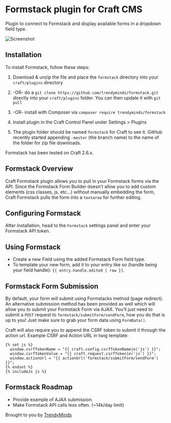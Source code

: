 # Formstack plugin for Craft CMS

Plugin to connect to Formstack and display available forms in a dropdown field type.

![Screenshot](resources/screenshots/plugin_logo.png)

## Installation

To install Formstack, follow these steps:

1. Download & unzip the file and place the `formstack` directory into your `craft/plugins` directory

2.  -OR- do a `git clone https://github.com/trendyminds/formstack.git` directly into your `craft/plugins` folder.  You can then update it with `git pull`

3.  -OR- install with Composer via `composer require trendyminds/formstack`

4. Install plugin in the Craft Control Panel under Settings > Plugins

5. The plugin folder should be named `formstack` for Craft to see it.  GitHub recently started appending `-master` (the branch name) to the name of the folder for zip file downloads.

Formstack has been tested on Craft 2.6.x.

## Formstack Overview

Craft Formstack plugin allows you to pull in your Formstack forms via the API. Since the Formstack Form Builder doesn't allow you to add custom elements (css classes, js, etc...) without manually embedding the form, Craft Formstack pulls the form into a `textarea` for further editing.

## Configuring Formstack

After installation, head to the `Formstack` settings panel and enter your Formstack API token.

## Using Formstack

* Create a new Field using the added Formstack Form field type.
* To template your new form, add it to your entry like so (handle being your field handle): `{{ entry.handle.edited | raw }}`.

## Formstack Form Submission

By default, your form will submit using Formstacks method (page redirect). An alternative submission method has been provided as well which will allow you to submit your Formstack Form via AJAX. You'll just need to submit a `POST` request to `formstack/submitForm/sendForm`, how you do that is up to you! Just make sure to grab your form data using `FormData()`. 

Craft will also require you to append the CSRF token to submit it through the action url. Example CSRF and Action URL in twig template:
```
{% set js %}  
  window.csrfTokenName = "{{ craft.config.csrfTokenName|e('js') }}";
  window.csrfTokenValue = "{{ craft.request.csrfToken|e('js') }}";
  window.actionUrl = "{{ actionUrl('formstack/submitForm/sendForm') }}";
{% endset %}
{% includeJs js %}
```

## Formstack Roadmap

* Provide example of AJAX submission.
* Make Formstack API calls less often. (~14k/day limit)

Brought to you by [TrendyMinds](https://trendyminds.com)
